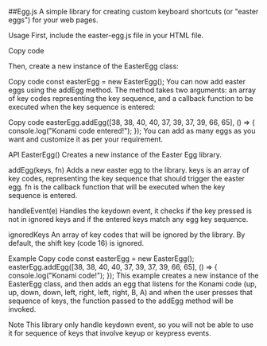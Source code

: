 ##Egg.js
A simple library for creating custom keyboard shortcuts (or "easter eggs") for your web pages.

Usage
First, include the easter-egg.js file in your HTML file.

Copy code
<script src="easter-egg.js"></script>
Then, create a new instance of the EasterEgg class:

Copy code
const easterEgg = new EasterEgg();
You can now add easter eggs using the addEgg method. The method takes two arguments: an array of key codes representing the key sequence, and a callback function to be executed when the key sequence is entered:

Copy code
easterEgg.addEgg([38, 38, 40, 40, 37, 39, 37, 39, 66, 65], () => {
  console.log("Konami code entered!");
});
You can add as many eggs as you want and customize it as per your requirement.

API
EasterEgg()
Creates a new instance of the Easter Egg library.

addEgg(keys, fn)
Adds a new easter egg to the library. keys is an array of key codes, representing the key sequence that should trigger the easter egg. fn is the callback function that will be executed when the key sequence is entered.

handleEvent(e)
Handles the keydown event, it checks if the key pressed is not in ignored keys and if the entered keys match any egg key sequence.

ignoredKeys
An array of key codes that will be ignored by the library. By default, the shift key (code 16) is ignored.

Example
Copy code
const easterEgg = new EasterEgg();
easterEgg.addEgg([38, 38, 40, 40, 37, 39, 37, 39, 66, 65], () => {
  console.log("Konami code!");
});
This example creates a new instance of the EasterEgg class, and then adds an egg that listens for the Konami code (up, up, down, down, left, right, left, right, B, A) and when the user presses that sequence of keys, the function passed to the addEgg method will be invoked.

Note
This library only handle keydown event, so you will not be able to use it for sequence of keys that involve keyup or keypress events.
